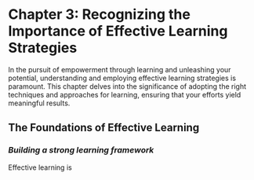 Chapter 3: Recognizing the Importance of Effective Learning Strategies
======================================================================

In the pursuit of empowerment through learning and unleashing your potential, understanding and employing effective learning strategies is paramount. This chapter delves into the significance of adopting the right techniques and approaches for learning, ensuring that your efforts yield meaningful results.

The Foundations of Effective Learning
-------------------------------------

### *Building a strong learning framework*

Effective learning is

